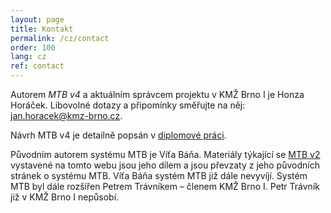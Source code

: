 ```yaml
---
layout: page
title: Kontakt
permalink: /cz/contact
order: 100
lang: cz
ref: contact
---
```


Autorem *MTB v4* a aktuálním správcem projektu v KMŽ Brno I je Honza Horáček.
Libovolné dotazy a připomínky směřujte na něj:
[jan.horacek@kmz-brno.cz](mailto:jan.horacek@kmz-brno.cz).

Návrh MTB v4 je detailně popsán v [diplomové práci](https://is.muni.cz/th/cd3ln/).

Původním autorem systému MTB je Víťa Báňa. Materiály týkající se [MTB v2](/cz/v2/)
vystavené na tomto webu jsou jeho dílem a jsou převzaty z jeho původních
stránek o systému MTB. Víťa Báňa systém MTB již dále nevyvíjí. Systém MTB byl
dále rozšířen Petrem Trávníkem – členem KMŽ Brno I. Petr Trávník již v KMŽ Brno
I nepůsobí.

